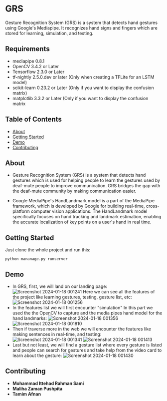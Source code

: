 # GRS
Gesture Recognition System (GRS) is a system that detects hand gestures using Google's Mediapipe. It recognizes hand signs and fingers which are stored for learning, simulation, and testing.

## Requirements
- mediapipe 0.8.1
- OpenCV 3.4.2 or Later
- Tensorflow 2.3.0 or Later
- tf-nightly 2.5.0.dev or later (Only when creating a TFLite for an LSTM model)
- scikit-learn 0.23.2 or Later (Only if you want to display the confusion matrix)
- matplotlib 3.3.2 or Later (Only if you want to display the confusion matrix

## Table of Contents
- [About](#about)
- [Getting Started](#getting_started)
- [Demo](#demo)
- [Contributing](#contributing)

## About
- Gesture Recognition System (GRS) is a system that detects hand gestures which is used for helping people to learn the gestures used by deaf-mute people to improve communication.
GRS bridges the gap with the deaf-mute community by making communication easier.

- Google MediaPipe's HandLandmark model is a part of the MediaPipe framework, which is developed by Google for building real-time, cross-platform computer vision applications. The HandLandmark model specifically focuses on hand tracking and landmark estimation, enabling the accurate localization of key points on a user's hand in real time.

## Getting Started
Just clone the whole project and run this: 
```
python mananage.py runserver
```

## Demo
- In GRS, first, we will land on our landing page: 
![Screenshot 2024-01-18 001241](https://github.com/Maliha-Zaman/GRS/assets/95127037/a4c53d24-d53f-4690-8fbc-3dea8e82daf7)
Here we can see all the features of the project like learning gestures, testing, gesture list, etc:
![Screenshot 2024-01-18 001256](https://github.com/Maliha-Zaman/GRS/assets/95127037/43fe9c56-7709-4499-96a5-e7bc55843966)
- In the features list we will first encounter "simulation" In this part we used the the OpenCV to capture and the media pipes hand model for the hand landmarks:
![Screenshot 2024-01-18 001356](https://github.com/Maliha-Zaman/GRS/assets/95127037/11a12f5b-793f-4c45-a242-c3c5db5067e5)
![Screenshot 2024-01-18 001810](https://github.com/Maliha-Zaman/GRS/assets/95127037/17bf1a8a-823a-4b04-a19b-78595a6b4946)
- Then if traverse more in the web we will encounter the features like making sentences in real-time, and testing: 
![Screenshot 2024-01-18 001341](https://github.com/Maliha-Zaman/GRS/assets/95127037/2d2fa714-02a4-4325-a05b-1696b5954842)
![Screenshot 2024-01-18 001413](https://github.com/Maliha-Zaman/GRS/assets/95127037/f3c91bb4-7679-43be-b51a-f7dbc9de1d22)
- Last but not least, we will find a gesture list where every gesture is listed and people can search for gestures and take help from the video card to learn about the gesture:
![Screenshot 2024-01-18 001430](https://github.com/Maliha-Zaman/GRS/assets/95127037/54bcada1-128f-48a6-8e99-923814d0da41)


## Contributing
- **Mohammad Ittehad Rahman Sami**
- **Maliha Zaman Pushpita**
- **Tamim Afnan**

